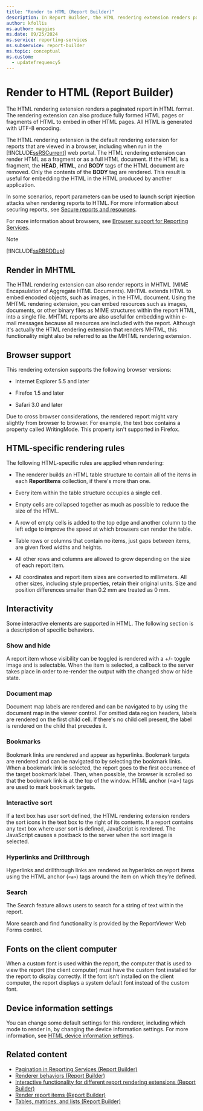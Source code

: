 ```yaml
---
title: "Render to HTML (Report Builder)"
description: In Report Builder, the HTML rendering extension renders paginated reports in HTML format. It can produce full HTML pages or fragments to embed in other pages.
author: kfollis
ms.author: maggies
ms.date: 09/25/2024
ms.service: reporting-services
ms.subservice: report-builder
ms.topic: conceptual
ms.custom:
  - updatefrequency5
---
```

# Render to HTML (Report Builder)

  The HTML rendering extension renders a paginated report in HTML format. The rendering extension can also produce fully formed HTML pages or fragments of HTML to embed in other HTML pages. All HTML is generated with UTF-8 encoding.

The HTML rendering extension is the default rendering extension for reports that are viewed in a browser, including when run in the [!INCLUDE[ssRSCurrent](../../includes/ssrscurrent-md.md)] web portal. The HTML rendering extension can render HTML as a fragment or as a full HTML document. If the HTML is a fragment, the **HEAD**, **HTML**, and **BODY** tags of the HTML document are removed. Only the contents of the **BODY** tag are rendered. This result is useful for embedding the HTML in the HTML produced by another application.

In some scenarios, report parameters can be used to launch script injection attacks when rendering reports to HTML. For more information about securing reports, see [Secure reports and resources](../../reporting-services/security/secure-reports-and-resources.md).

For more information about browsers, see [Browser support for Reporting Services](../../reporting-services/browser-support-for-reporting-services-and-power-view.md).

> [!NOTE]  
> [!INCLUDE[ssRBRDDup](../../includes/ssrbrddup-md.md)]

## <a id="RenderingMHTML"></a> Render in MHTML

The HTML rendering extension can also render reports in MHTML (MIME Encapsulation of Aggregate HTML Documents). MHTML extends HTML to embed encoded objects, such as images, in the HTML document. Using the MHTML rendering extension, you can embed resources such as images, documents, or other binary files as MIME structures within the report HTML, into a single file. MHTML reports are also useful for embedding within e-mail messages because all resources are included with the report. Although it's actually the HTML rendering extension that renders MHTML, this functionality might also be referred to as the MHTML rendering extension.

## <a id="BrowserSupport"></a> Browser support

This rendering extension supports the following browser versions:

- Internet Explorer 5.5 and later

- Firefox 1.5 and later

- Safari 3.0 and later

Due to cross browser considerations, the rendered report might vary slightly from browser to browser. For example, the text box contains a property called WritingMode. This property isn't supported in Firefox.

## <a id="HTMLSpecificRenderingRules"></a> HTML-specific rendering rules

The following HTML-specific rules are applied when rendering:

- The renderer builds an HTML table structure to contain all of the items in each **ReportItems** collection, if there's more than one.

- Every item within the table structure occupies a single cell.

- Empty cells are collapsed together as much as possible to reduce the size of the HTML.

- A row of empty cells is added to the top edge and another column to the left edge to improve the speed at which browsers can render the table.

- Table rows or columns that contain no items, just gaps between items, are given fixed widths and heights.

- All other rows and columns are allowed to grow depending on the size of each report item.

- All coordinates and report item sizes are converted to millimeters. All other sizes, including style properties, retain their original units. Size and position differences smaller than 0.2 mm are treated as 0 mm.

## <a id="Interactivity"></a> Interactivity

Some interactive elements are supported in HTML. The following section is a description of specific behaviors.

### Show and hide

A report item whose visibility can be toggled is rendered with a +/- toggle image and is selectable. When the item is selected, a callback to the server takes place in order to re-render the output with the changed show or hide state.

### Document map

Document map labels are rendered and can be navigated to by using the document map in the viewer control. For omitted data region headers, labels are rendered on the first child cell. If there's no child cell present, the label is rendered on the child that precedes it.

### Bookmarks

Bookmark links are rendered and appear as hyperlinks. Bookmark targets are rendered and can be navigated to by selecting the bookmark links. When a bookmark link is selected, the report goes to the first occurrence of the target bookmark label. Then, when possible, the browser is scrolled so that the bookmark link is at the top of the window. HTML anchor (\<a>) tags are used to mark bookmark targets.

### Interactive sort

If a text box has user sort defined, the HTML rendering extension renders the sort icons in the text box to the right of its contents. If a report contains any text box where user sort is defined, JavaScript is rendered. The JavaScript causes a postback to the server when the sort image is selected.

### Hyperlinks and Drillthrough

Hyperlinks and drillthrough links are rendered as hyperlinks on report items using the HTML anchor (`<a>`) tags around the item on which they're defined.

### Search

The Search feature allows users to search for a string of text within the report.

More search and find functionality is provided by the ReportViewer Web Forms control.

## <a id="FontsOnClient"></a> Fonts on the client computer

When a custom font is used within the report, the computer that is used to view the report (the client computer) must have the custom font installed for the report to display correctly. If the font isn't installed on the client computer, the report displays a system default font instead of the custom font.

## <a id="DeviceInfo"></a> Device information settings

You can change some default settings for this renderer, including which mode to render in, by changing the device information settings. For more information, see [HTML device information settings](../../reporting-services/html-device-information-settings.md).

## Related content

- [Pagination in Reporting Services (Report Builder)](../../reporting-services/report-design/pagination-in-reporting-services-report-builder-and-ssrs.md)
- [Renderer behaviors (Report Builder)](../../reporting-services/report-design/rendering-behaviors-report-builder-and-ssrs.md)
- [Interactive functionality for different report rendering extensions (Report Builder)](../../reporting-services/report-builder/interactive-functionality-different-report-rendering-extensions.md)
- [Render report items (Report Builder)](../../reporting-services/report-design/rendering-report-items-report-builder-and-ssrs.md)
- [Tables, matrices, and lists (Report Builder)](../../reporting-services/report-design/tables-matrices-and-lists-report-builder-and-ssrs.md)
